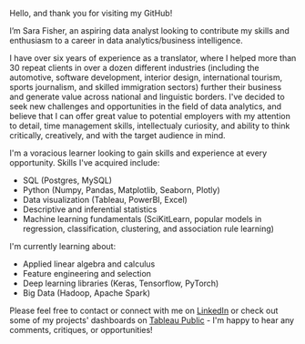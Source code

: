 Hello, and thank you for visiting my GitHub!

I’m Sara Fisher, an aspiring data analyst looking to contribute my skills and enthusiasm to a career in data analytics/business intelligence.

I have over six years of experience as a translator, where I helped more than 30 repeat clients in over a dozen different industries (including the automotive, software development, interior design,  international tourism, sports journalism, and skilled immigration sectors) further their business and generate value across national and linguistic borders. I've decided to seek new challenges and opportunities in the field of data analytics, and believe that I can offer great value to potential employers with my attention to detail, time management skills, intellectualy curiosity, and ability to think critically, creatively, and with the target audience in mind.

I'm a voracious learner looking to gain skills and experience at every opportunity. Skills I've acquired include:
- SQL (Postgres, MySQL)
- Python (Numpy, Pandas, Matplotlib, Seaborn, Plotly)
- Data visualization (Tableau, PowerBI, Excel)
- Descriptive and inferential statistics
- Machine learning fundamentals (SciKitLearn, popular models in regression, classification, clustering, and association rule learning)

I'm currently learning about:
- Applied linear algebra and calculus
- Feature engineering and selection
- Deep learning libraries (Keras, Tensorflow, PyTorch)
- Big Data (Hadoop, Apache Spark)

Please feel free to contact or connect with me on [LinkedIn](https://www.linkedin.com/in/sasfisher/) or check out some of my projects' dashboards on [Tableau Public](https://public.tableau.com/app/profile/sara5821) - I'm happy to hear any comments, critiques, or opportunities!
